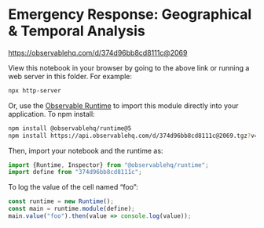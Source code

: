 # Emergency Response: Geographical & Temporal Analysis

https://observablehq.com/d/374d96bb8cd8111c@2069

View this notebook in your browser by going to the above link or running a web server in this folder. For
example:

~~~sh
npx http-server
~~~

Or, use the [Observable Runtime](https://github.com/observablehq/runtime) to
import this module directly into your application. To npm install:

~~~sh
npm install @observablehq/runtime@5
npm install https://api.observablehq.com/d/374d96bb8cd8111c@2069.tgz?v=3
~~~

Then, import your notebook and the runtime as:

~~~js
import {Runtime, Inspector} from "@observablehq/runtime";
import define from "374d96bb8cd8111c";
~~~

To log the value of the cell named “foo”:

~~~js
const runtime = new Runtime();
const main = runtime.module(define);
main.value("foo").then(value => console.log(value));
~~~
